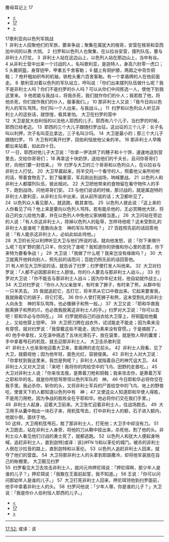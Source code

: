 ﻿





 撒母耳记上 17




* [<](bible/1SA16.md)
* [17](bible/1SA.md)
* [>](bible/1SA18.md)



 
17歌利亚向以色列军挑战  
1  非利士人招聚他们的军旅，要来争战；聚集在属犹大的梭哥，安营在梭哥和亚西加中间的以弗·大悯。 
2  扫罗和以色列人也聚集，在以拉谷安营，摆列队伍，要与非利士人打仗。 
3  非利士人站在这边山上，以色列人站在那边山上，当中有谷。 
4 从非利士营中出来一个讨战的人，名叫歌利亚，是迦特人，身高六肘零一虎口； 
5 头戴铜盔，身穿铠甲，甲重五千舍客勒； 
6 腿上有铜护膝，两肩之中背负铜戟； 
7 枪杆粗如织布的机轴，铁枪头重六百舍客勒。有一个拿盾牌的人在他前面走。 
8  歌利亚对着以色列的军队站立，呼叫说：「你们出来摆列队伍做什么呢？我不是非利士人吗？你们不是扫罗的仆人吗？可以从你们中间拣选一人，使他下到我这里来。 
9 他若能与我战斗，将我杀死，我们就作你们的仆人；我若胜了他，将他杀死，你们就作我们的仆人，服事我们。」 
10 那非利士人又说：「我今日向以色列人的军队骂阵。你们叫一个人出来，与我战斗。」 
11  扫罗和以色列众人听见非利士人的这些话，就惊惶，极其害怕。 大卫在扫罗的营中  
12  大卫是犹大伯利恒的以法他人耶西的儿子。耶西有八个儿子。当扫罗的时候，耶西已经老迈。 
13  耶西的三个大儿子跟随扫罗出征。这出征的三个儿子：长子名叫以利押，次子名叫亚比拿达，三子名叫沙玛。 
14  大卫是最小的；那三个大儿子跟随扫罗。 
15  大卫有时离开扫罗，回伯利恒放他父亲的羊。 
16 那非利士人早晚都出来站着，如此四十日。  
17 一日，耶西对他儿子大卫说：「你拿一伊法烘了的穗子和十个饼，速速地送到营里去，交给你哥哥们； 
18 再拿这十块奶饼，送给他们的千夫长，且问你哥哥们好，向他们要一封信来。」 
19  扫罗与大卫的三个哥哥和以色列众人，在以拉谷与非利士人打仗。 
20  大卫早晨起来，将羊交托一个看守的人，照着他父亲所吩咐的话，带着食物去了。到了辎重营，军兵刚出到战场，呐喊要战。 
21  以色列人和非利士人都摆列队伍，彼此相对。 
22  大卫把他带来的食物留在看守物件人的手下，跑到战场，问他哥哥们安。 
23 与他们说话的时候，那讨战的，就是属迦特的非利士人歌利亚，从非利士队中出来，说从前所说的话；大卫都听见了。  
24  以色列众人看见那人，就逃跑，极其害怕。 
25  以色列人彼此说：「这上来的人你看见了吗？他上来是要向以色列人骂阵。若有能杀他的，王必赏赐他大财，将自己的女儿给他为妻，并在以色列人中免他父家纳粮当差。」 
26  大卫问站在旁边的人说：「有人杀这非利士人，除掉以色列人的耻辱，怎样待他呢？这未受割礼的非利士人是谁呢？竟敢向永生　神的军队骂阵吗？」 
27 百姓照先前的话回答他说：「有人能杀这非利士人，必如此如此待他。」  
28  大卫的长兄以利押听见大卫与他们所说的话，就向他发怒，说：「你下来做什么呢？在旷野的那几只羊，你交托了谁呢？我知道你的骄傲和你心里的恶意，你下来特为要看争战！」 
29  大卫说：「我做了什么呢？我来岂没有缘故吗？」 
30  大卫就离开他转向别人，照先前的话而问；百姓仍照先前的话回答他。  
31 有人听见大卫所说的话，就告诉了扫罗；扫罗便打发人叫他来。 
32  大卫对扫罗说：「人都不必因那非利士人胆怯。你的仆人要去与那非利士人战斗。」 
33  扫罗对大卫说：「你不能去与那非利士人战斗；因为你年纪太轻，他自幼就作战士。」 
34  大卫对扫罗说：「你仆人为父亲放羊，有时来了狮子，有时来了熊，从群中衔一只羊羔去。 
35 我就追赶它，击打它，将羊羔从它口中救出来。它起来要害我，我就揪着它的胡子，将它打死。 
36 你仆人曾打死狮子和熊，这未受割礼的非利士人向永生　神的军队骂阵，也必像狮子和熊一般。」 
37  大卫又说：「耶和华救我脱离狮子和熊的爪，也必救我脱离这非利士人的手。」扫罗对大卫说：「你可以去吧！耶和华必与你同在。」 
38  扫罗就把自己的战衣给大卫穿上，将铜盔给他戴上，又给他穿上铠甲。 
39  大卫把刀跨在战衣外，试试能走不能走；因为素来没有穿惯，就对扫罗说：「我穿戴这些不能走，因为素来没有穿惯。」于是摘脱了。 
40 他手中拿杖，又在溪中挑选了五块光滑石子，放在袋里，就是牧人带的囊里；手中拿着甩石的机弦，就去迎那非利士人。 大卫击杀歌利亚  
41  非利士人也渐渐地迎着大卫来，拿盾牌的走在前头。 
42  非利士人观看，见了大卫，就藐视他；因为他年轻，面色光红，容貌俊美。 
43  非利士人对大卫说：「你拿杖到我这里来，我岂是狗呢？」非利士人就指着自己的神咒诅大卫。 
44  非利士人又对大卫说：「来吧！我将你的肉给空中的飞鸟、田野的走兽吃。」 
45  大卫对非利士人说：「你来攻击我，是靠着刀枪和铜戟；我来攻击你，是靠着万军之耶和华的名，就是你所怒骂带领以色列军队的　神。 
46 今日耶和华必将你交在我手里。我必杀你，斩你的头，又将非利士军兵的尸首给空中的飞鸟、地上的野兽吃，使普天下的人都知道以色列中有　神； 
47 又使这众人知道耶和华使人得胜，不是用刀用枪，因为争战的胜败全在乎耶和华。他必将你们交在我们手里。」  
48  非利士人起身，迎着大卫前来。大卫急忙迎着非利士人，往战场跑去。 
49  大卫用手从囊中掏出一块石子来，用机弦甩去，打中非利士人的额，石子进入额内，他就仆倒，面伏于地。  
50 这样，大卫用机弦甩石，胜了那非利士人，打死他；大卫手中却没有刀。 
51  大卫跑去，站在非利士人身旁，将他的刀从鞘中拔出来，杀死他，割了他的头。非利士众人看见他们讨战的勇士死了，就都逃跑。 
52  以色列人和犹大人便起身呐喊，追赶非利士人，直到迦特[或译：该](#FN
1)和以革伦的城门。被杀的非利士人倒在沙拉音的路上，直到迦特和以革伦。 
53  以色列人追赶非利士人回来，就夺了他们的营盘。 
54  大卫将那非利士人的头拿到耶路撒冷，却将他军装放在自己的帐棚里。 大卫觐见扫罗  
55  扫罗看见大卫去攻击非利士人，就问元帅押尼珥说：「押尼珥啊，那少年人是谁的儿子？」押尼珥说：「我敢在王面前起誓，我不知道。」 
56 王说：「你可以问问那幼年人是谁的儿子。」 
57  大卫打死非利士人回来，押尼珥领他到扫罗面前，他手中拿着非利士人的头。 
58  扫罗问他说：「少年人哪，你是谁的儿子？」大卫说：「我是你仆人伯利恒人耶西的儿子。」 
* [<](bible/1SA16.md)
* [17](bible/1SA.md)
* [>](bible/1SA18.md)





---


[17:52:](#V52)
或译：该




---









